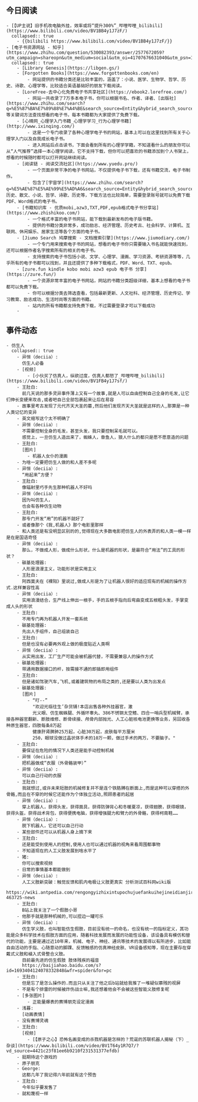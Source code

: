 ## 今日阅读
	- [【UP主说】旧手机改电脑外挂，效率或将“提升300%”_哔哩哔哩_bilibili](https://www.bilibili.com/video/BV1BB4y1J7zF/)
	  collapsed:: true
		- {{bilibili https://www.bilibili.com/video/BV1BB4y1J7zF/}}
	- [电子书资源网站 - 知乎](https://www.zhihu.com/question/530082393/answer/2577672059?utm_campaign=shareopn&utm_medium=social&utm_oi=41707676631040&utm_psn=1558354190929182720&utm_source=wechat_session)
	  collapsed:: true
		- [Library Genesis](https://libgen.gs/)
		- [Forgotten Books](https://www.forgottenbooks.com/en)
			- 网站提供的书籍分类还是比较丰富的，涵盖了：小说、医学、生物学、哲学、历史、诗歌、心理学等，比较适合英语基础好的朋友下载阅读。
		- [LoreFree-去中心化免费电子书共享社区](https://ebook2.lorefree.com/)
			- 网站一共收录了7万多本电子书，你可以根据书名、作者、译者、[出版社](https://www.zhihu.com/search?q=%E5%87%BA%E7%89%88%E7%A4%BE&search_source=Entity&hybrid_search_source=Entity&hybrid_search_extra=%7B%22sourceType%22%3A%22answer%22%2C%22sourceId%22%3A2577672059%7D)等关键词方法查找想看的电子书，每本书籍都为大家提供了免费下载。
		- [心晴网_心理学入门书籍_心理学学习_行为心理学书籍](http://www.ixinqing.com/)
			- 这是一个专门收录了各种心理学电子书的网站，基本上可以在这里找到所有关于心理学入门以及自我成长电子书。
			- 进入网站后点击读书，下面会看到所有的心理学学籍，不知道看什么的朋友你可以从“人气推荐”选择一本心理学阅读，它不支持下载，但你可以把喜欢的书籍添加到个人书架上，想看的时候随时都可以打开网站继续阅读。
		- [阅读链 - 阅读交流社区](https://www.yuedu.pro/)
			- 一个页面非常干净的电子书网站，不仅提供电子书下载，还有书籍交流，电子书制作。
			- 包含了[宇宙学](https://www.zhihu.com/search?q=%E5%AE%87%E5%AE%99%E5%AD%A6&search_source=Entity&hybrid_search_source=Entity&hybrid_search_extra=%7B%22sourceType%22%3A%22answer%22%2C%22sourceId%22%3A2577672059%7D)、历史、散文、小说、哲学、诗歌、历史等，下载方法也比较简单，需要登录账号就可以免费下载PDF、Word格式的电子书。
		- [书籍知识库 - 优质mobi,azw3,TXT,PDF,epub格式电子书分享站](https://www.zhishikoo.com/)
			- 一个格式丰富的电子书网站，能下载到最新发布的电子版书籍。
			- 提供的书籍分类非常多，成功励志、经济管理、历史考古、社会科学、计算机、互联网、休闲娱乐、居家生活等各个方面的电子书。
		- [Jiumo Search 鸠摩搜索 - 文档搜索引擎](https://www.jiumodiary.com/)
			- 一个专门用来搜索电子书的网站，想看的电子书你只需要输入书名就能快速找到，还可以根据作者名字搜索所有的相关的电子书。
			- 支持搜索的电子书包括小说、文学、心理学、漫画、学习资源、考研资源等等，几乎所有的电子书都可以找到，并且还提供了多种下载格式，PDF、Word、TXT、epub。
		- [zure.fun kindle kobo mobi azw3 epub 电子书 分享](https://zure.fun/)
			- 一个资源非常丰富的电子书网站，网站的书籍分类超级详细，基本上想看的电子书都可以免费下载。
			- 你可以根据分类去筛选查看，包括最新更新、人文社科、经济管理、历史传记、学习教育、励志成功、生活时尚等方面的书籍。
			- 站内的所有书籍都支持免费下载，不过需要登录才可以下载成功
		-
## 事件动态
	- 仿生人
	  collapsed:: true
		- 异恒（deciia）:
		  仿生人必备
		- [视频]
			- [小伙买了仿真人，纵欲过度，仿真人都怒了_哔哩哔哩_bilibili](https://www.bilibili.com/video/BV1FB4y1J7sf/)
		- 王肚白:
		  前几天说的那多灵异事件薄上又有一个故事,就是人可以自由控制自己全身的毛发,让它们伸长变硬来攻击,或者吧自己全部包裹起来让后在易容
		- 故事里考古发现了元代齐天大圣的墓,然后他们发现齐天大圣就是这样的人,那算是一种人类记忆的变异
		- 英文缩写这个太不明确了
		- 异恒（deciia）:
		  不需要控制全身的毛发，甚至头发，我只要控制呆毛就可以。
		  感觉上，一旦仿生人造出来了，蜘蛛人，章鱼人，狼人什么的都只是愿不愿意造的问题
		- 王肚白:
		  [图片]
			- 机器人女仆的漫画
		- 为啥一定要把仿生人做的和人差不多呢
		- 异恒（deciia）:
		  “用起来”方便？
		- 王肚白:
		  像辐射里巧手先生那种机器人不好吗
		- 异恒（deciia）:
		  因为叫仿生人，
		  也会有各种仿生动物
		- 王肚白:
		  那专门开发“用”的机器不就好了
		- 或者像那个《我,机器人》那个电影里那样
		- 和人类还是有没明显区别的的,觉得现在大多数电影把仿生人的外表弄的和人类一模一样是在是国语奇怪
		- 异恒（deciia）:
		  那么，不做成人形，做成什么形状，什么是机器的形状，是最符合“用法”的工具的形状？
		- 碳基处理器:
		  人形是浪漫主义，功能形状是实用主义
		- 王肚白:
		  阿西莫夫在《裸阳》里说过,做成人形是为了让机器人很好的适应现有的机械的操作方式.这样兼容性高
		- 异恒（deciia）:
		  实用浪漫结合，生产线上伸出一根手，手的五根手指向后弯曲变成五根粗头发，手掌变成人头的形状
		- 王肚白:
		  不用专门再为机器人开发一套系统
		- 碳基处理器:
		  先出人手组件，自己组装自己
		- 王肚白:
		  但是也没有必要再外观上做的极度贴近人类啊
		- 异恒（deciia）:
		  从实用出发，工厂生产可能会被机器代替，不需要兼容人的操作方式
		- 碳基处理器:
		  带通用数据接口的杆，按需接不通的即插即用组件
		- 王肚白:
		  但是诸如驾驶汽车,飞机,或着建筑物的布局之类的,还是要以人类为出发点
		- 碳基处理器:
		  [图片]
			- “叮--”
			  "欢迎光临往生’杂货铺!本店出售各种外挂器官，激
			  光义眼、仿生蜘蛛腿、外循环睾丸、386不锈钢太空鳍、四合一哨兵型机械臂，承接各种器官翻新、断肢维修、断骨续接、颅骨内部抛光、人工心脏核电池更换等业务，另回收各种原生器官，四肢每条8万起
			  健康肝肾脾肺25万起，心脏30万起，皮肤每平方厘米
			  250，眼球没做过晶状体手术的10万一颗，做过手术的两万，不要脑子。"
		- 王肚白:
		  要保证在危险的情况下人类还是能手动控制机械
		- 异恒（deciia）:
		  把机器做成“衣服（外骨骼装甲）”
		- 异恒（deciia）:
		  可以自己行动的衣服
		- 王肚白:
		  我就想过,或许未来短肢的机械修复并不是连个铁胳膊在断面上,而是这种可以穿搭的外骨骼,而且在不穿的时候它还能作为个体独立活动,照顾患者的起居
		- 异恒（deciia）:
		  穿上机器人，获得头发，获得面具，获得防弹背心和冬暖夏凉，获得翅膀，获得眼镜，获得头盔，获得战术背包，获得便携电脑，获得增强腿力和臂力的外骨骼，获得柯南鞋……
		- 异恒（deciia）:
		  脱下机器人，它还可以自己行动
		- 某些部件还可以从机器人身上摘下来
		- 王肚白:
		  还是能受到使用人的控制,使用人也可以通过机器的视角来看周围都事物
		- 不知道现在的人工义肢发展到啥水平了
		- 猪:
		  你可以搜索视频
		- 日常的事情基本都能做到
		- 异恒（deciia）:
		  人工义肢新突破：触觉反馈和肌内电极让义肢更真实 分析测试百科网wiki版
		  https://wiki.antpedia.com/rengongyizhixintupochujuefankuihejineidianjirangyizhigengzhenshi-463725-news
		- 王肚白:
		  B站上我关注了一个假肢小哥
		- 他那手就是那种机械的,可以捏边一罐可乐
		- 异恒（deciia）:
		  仿生学义肢，也叫智能仿生假肢，目前没有统一的命名，也没有统一的指标定义，其功能是众多科学技术在假肢方面的应用，随着科技发展而发展的功能性设备，该设备具有模仿和替代的功能，主要是通过近10年来，机械、电子、神经、通讯等技术的发展得以有所进步，比如能自由活动的手指、心随意动的脚踝、反馈触感的仿真神经皮肤、VR设备感知等，现在主要存在穿戴式义肢和植入式骨整合义肢。
		  目前最先进的仿生假肢 肢体残疾的福音
		  https://baijiahao.baidu.com/s?id=1693404124078332848&wfr=spider&for=pc
		- 王肚白:
		  但是忘了是怎么操作的.而且只从关注了他之后b站就给我推了一堆疑似慕残的视屏
		- 不是有个排雷的时候被炸伤战士嘛,我还想着他会不会被这些智能义肢修复呢
		- [多张图片]
			- 正能量爆表的赛博朋克设定漫画
		- 浅暮:
		  [动画表情]
		- 没有赛博灵魂
		- 王肚白:
		  [视频]
			- [【原子之心】恐怖名画变成的杀戮机器是怎样的？荒诞的苏联机器人揭秘（下）_杂谈](https://www.bilibili.com/video/BV1T64y1R7Q7/?vd_source=4421c23f81ee6b9210f231531377efdb)
		- 挺期待这个游戏的
		- 原子朋克
		- George:
		  这都几年了我记得六年前就有这个预告
		- 王肚白:
		  今年似乎要发售了
		- 就和蔑视一样